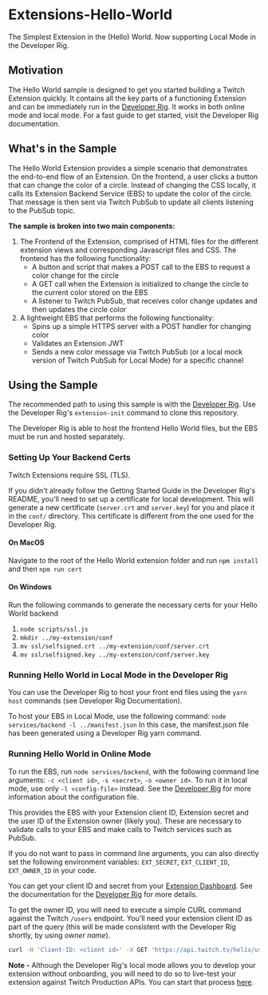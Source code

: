 # Extensions-Hello-World
The Simplest Extension in the (Hello) World.  Now supporting Local Mode in the Developer Rig.

## Motivation
The Hello World sample is designed to get you started building a Twitch Extension quickly. It contains all the key parts of a functioning Extension and can be immediately run in the [Developer Rig](https://github.com/twitchdev/developer-rig).  It works in both online mode and local mode.  For a fast guide to get started, visit the Developer Rig documentation.

## What's in the Sample
The Hello World Extension provides a simple scenario that demonstrates the end-to-end flow of an Extension. On the frontend, a user clicks a button that can change the color of a circle. Instead of changing the CSS locally, it calls its Extension Backend Service (EBS) to update the color of the circle. That message is then sent via Twitch PubSub to update all clients listening to the PubSub topic.

__The sample is broken into two main components:__

1. The Frontend of the Extension, comprised of HTML files for the different extension views and corresponding Javascript files and CSS. The frontend has the following functionality:
    * A button and script that makes a POST call to the EBS to request a color change for the circle
    * A GET call when the Extension is initialized to change the circle to the current color stored on the EBS
    * A listener to Twitch PubSub, that receives color change updates and then updates the circle color
2. A lightweight EBS that performs the following functionality:
    * Spins up a simple HTTPS server with a POST handler for changing color
    * Validates an Extension JWT
    * Sends a new color message via Twitch PubSub (or a local mock version of Twitch PubSub for Local Mode) for a specific channel

## Using the Sample
The recommended path to using this sample is with the [Developer Rig](/twitchdev/developer-rig). Use the Developer Rig's `extension-init` command to clone this repository.

The Developer Rig is able to host the frontend Hello World files, but the EBS must be run and hosted separately.

### Setting Up Your Backend Certs
Twitch Extensions require SSL (TLS).

If you didn't already follow the Getting Started Guide in the Developer Rig's README, you'll need to set up a certificate for local development.  This will generate a new certificate (`server.crt` and `server.key`) for you and place it in the `conf/` directory. This certificate is different from the one used for the Developer Rig.

#### On MacOS
Navigate to the root of the Hello World extension folder and run `npm install` and then `npm run cert`

#### On Windows
Run the following commands to generate the necessary certs for your Hello World backend
  1. `node scripts/ssl.js`
  2. `mkdir ../my-extension/conf`
  3. `mv ssl/selfsigned.crt ../my-extension/conf/server.crt`
  4. `mv ssl/selfsigned.key ../my-extension/conf/server.key`

### Running Hello World in Local Mode in the Developer Rig
You can use the Developer Rig to host your front end files using the `yarn host` commands (see Developer Rig Documentation).

To host your EBS in Local Mode, use the following command: `node services/backend -l ../manifest.json`  In this case, the manifest.json file has been generated using a Developer Rig yarn command.  

### Running Hello World in Online Mode
To run the EBS, run `node services/backend`, with the following command line arguments: `-c <client id>`, `-s <secret>`, `-o <owner id>`.  To run it in local mode, use only `-l <config-file>` instead. See the [Developer Rig](/twitchdev/developer-rig#configuring-the-developer-rig) for more information about the configuration file.

This provides the EBS with your Extension client ID, Extension secret and the user ID of the Extension owner (likely you). These are necessary to validate calls to your EBS and make calls to Twitch services such as PubSub.

If you do not want to pass in command line arguments, you can also directly set the following environment variables: `EXT_SECRET`, `EXT_CLIENT_ID`, `EXT_OWNER_ID` in your code.

You can get your client ID and secret from your [Extension Dashboard](https://dev.twitch.tv/dashboard/extensions). See the documentation for the [Developer Rig](https://github.com/twitchdev/developer-rig#configuring-the-developer-rig) for more details.

To get the owner ID, you will need to execute a simple CURL command against the Twitch `/users` endpoint. You'll need your extension client ID as part of the query (this will be made consistent with the Developer Rig shortly, by using _owner name_).

```bash
curl -H 'Client-ID: <client id>' -X GET 'https://api.twitch.tv/helix/users?login=<owner name>'
```

**Note -** Although the Developer Rig's local mode allows you to develop your extension without onboarding, you will need to do so to live-test your extension against Twitch Production APIs. You can start that process [here](https://dev.twitch.tv/extensions).
